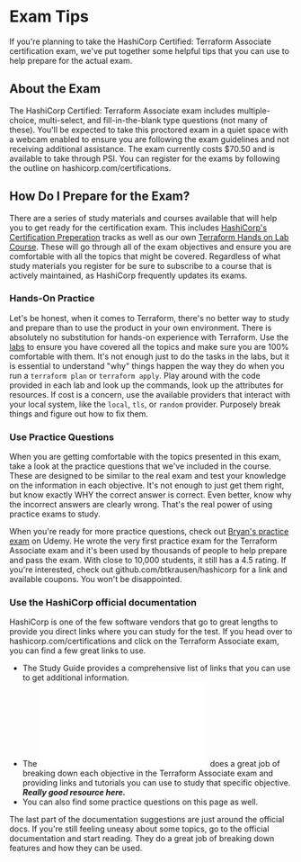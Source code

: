 # Exam Tips

If you're planning to take the HashiCorp Certified: Terraform Associate certification exam, we've put together some helpful tips that you can use to help prepare for the actual exam.

## About the Exam

The HashiCorp Certified: Terraform Associate exam includes multiple-choice, multi-select, and fill-in-the-blank type questions (not many of these). You'll be expected to take this proctored exam in a quiet space with a webcam enabled to ensure you are following the exam guidelines and not receiving additional assistance. The exam currently costs $70.50 and is available to take through PSI. You can register for the exams by following the outline on hashicorp.com/certifications.

## How Do I Prepare for the Exam?

There are a series of study materials and courses available that will help you to get ready for the certification exam.  This includes [HashiCorp's Certification Preperation](https://learn.hashicorp.com/collections/terraform/certification) tracks as well as our own [Terraform Hands on Lab Course](https://www.udemy.com/course/terraform-hands-on-labs).  These will go through all of the exam objectives and ensure you are comfortable with all the topics that might be covered. Regardless of what study materials you register for be sure to subscribe to a course that is actively maintained, as HashiCorp frequently updates its exams.

### Hands-On Practice

Let's be honest, when it comes to Terraform, there's no better way to study and prepare than to use the product in your own environment. There is absolutely no substitution for hands-on experience with Terraform. Use the [labs](README.md) to ensure you have covered all the topics and make sure you are 100% comfortable with them. It's not enough just to do the tasks in the labs, but it is essential to understand "why" things happen the way they do when you run a `terraform plan` or `terraform apply`. Play around with the code provided in each lab and look up the commands, look up the attributes for resources. If cost is a concern, use the available providers that interact with your local system, like the `local`, `tls`, or `random` provider. Purposely break things and figure out how to fix them.

### Use Practice Questions

When you are getting comfortable with the topics presented in this exam, take a look at the practice questions that we've included in the course. These are designed to be similar to the real exam and test your knowledge on the information in each objective. It's not enough to just get them right, but know exactly WHY the correct answer is correct. Even better, know why the incorrect answers are clearly wrong. That's the real power of using practice exams to study.

When you're ready for more practice questions, check out [Bryan's practice exam](https://www.udemy.com/course/terraform-associate-practice-exam/) on Udemy. He wrote the very first practice exam for the Terraform Associate exam and it's been used by thousands of people to help prepare and pass the exam. With close to 10,000 students, it still has a 4.5 rating. If you're interested, check out github.com/btkrausen/hashicorp for a link and available coupons. You won't be disappointed.

### Use the HashiCorp official documentation

HashiCorp is one of the few software vendors that go to great lengths to provide you direct links where you can study for the test. If you head over to hashicorp.com/certifications and click on the Terraform Associate exam, you can find a few great links to use. 

 - The Study Guide provides a comprehensive list of links that you can use to get additional information. 
 - The ![Review Guide](README.md) does a great job of breaking down each objective in the Terraform Associate exam and providing links and tutorials you can use to study that specific objective. ***Really good resource here.***
 - You can also find some practice questions on this page as well.

 The last part of the documentation suggestions are just around the official docs. If you're still feeling uneasy about some topics, go to the official documentation and start reading. They do a great job of breaking down features and how they can be used.